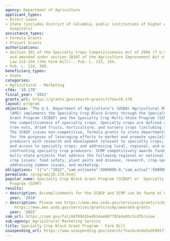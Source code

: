 ```yaml
---
agency: Department of Agriculture
applicant_types:
- Direct Loans
- State (includes District of Columbia, public institutions of higher education and
  hospitals)
assistance_types:
- Formula Grants
- Project Grants
authorizations:
- Section 101 of the Specialty Crops Competitiveness Act of 2004 (7 U.S.C. 1621 note)
  and amended under section 10107 of the Agriculture Improvement Act of 2018, Public
  Law 115-334 (the Farm Bill).. Pub. L. 115, 334.
- Pub. L. 116, 260.
beneficiary_types:
- State
categories:
- Agricultural - Marketing
cfda: '10.170'
fiscal_year: '2022'
grants_url: https://grants.gov/search-grants?cfda=10.170
layout: program
objective: 'The U.S. Department of Agriculture’s (USDA) Agricultural Marketing Service
  (AMS) implements the Specialty Crop Block Grants through the Specialty Crop Block
  Grant Program (SCBGP) and the Specialty Crop Multi-State Program (SCMP) to enhance
  the competitiveness of specialty crops. Specialty crops are defined as fruits, vegetables,
  tree nuts, dried fruits, horticulture, and nursery crops (including floriculture).
  The SCBGP issues non-competitive, formula grants to state departments of agriculture
  for the purposes of leveraging efforts to market and promote specialty crops; assisting
  producers with research and development relevant to specialty crops; expanding availability
  and access to specialty crops; and addressing local, regional, and national challenges
  confronting specialty crop producers. SCMP competitively awards funds for collaborative,
  multi-state projects that address the following regional or national level specialty
  crop issues: food safety, plant pests and disease, research, crop-specific projects
  addressing common issues, and marketing.'
obligations: '[{"x":"2022","sam_estimate":5000000.0,"sam_actual":5000000.0,"usa_spending_actual":158910344.79},{"x":"2023","sam_estimate":5000000.0,"sam_actual":0.0,"usa_spending_actual":72959778.13000001},{"x":"2024","sam_estimate":5000000.0,"sam_actual":0.0,"usa_spending_actual":268887.86}]'
permalink: /program/10.170.html
popular_name: Specialty Crop Block Grant Program (SCBGP) or  Specialty Crop Multi-State
  Program (SCMP)
results:
- description: Accomplishments for the SCBGP and SCMP can be found at www.ams.usda.gov/grants.
  year: '2018'
- description: Please see https://www.ams.usda.gov/services/grants/scbgp/awards and
    https://www.ams.usda.gov/services/grants/scmp/awarded-grants
  year: '2022'
sam_url: https://sam.gov/fal/6876961bed614ae887792e4a05c5cdfb/view
sub-agency: Agricultural Marketing Service
title: Specialty Crop Block Grant Program - Farm Bill
usaspending_url: https://www.usaspending.gov/search/?hash=4c6e5ed5991715162447bccda08b5d44
---
```

